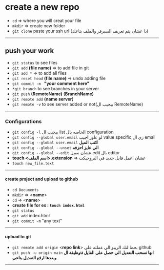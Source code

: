 # create a new repo 
* `cd` => where you will creat your file
* `mkdir` => create new folder
* `git clone` paste your ssh url (دا عشان يتم تعريف السيرفر والملف بتاعك)
___
## push your work
* `git status` to see files 
* `git add` **(file name)** => to add file in git
* `git add *` => to add all files
* `git reset head` **(file name)** => undo adding file 
* `git commit -m ` **"your comment here"**
* `*git branch` to see branches in your server
* `git push` **(RemoteName)** **(BranchName)** 
* `git remote add` **(name server)**
* `git remote -v` to see server added or not(بيجيب ال RemoteName)
___

### Configurations
* `git config -l` بيجيب ال list الخاصه بال configuration 
* `git config --global user.email` لو عاوز اجيب value specific زي ال email
* `git config --global user.email` **اكتب الميل**
* `git config --global --unset` **الي عايز احزفه**
* `git config --global --edit`  عشان نعمل edit بال editor 
* **touch <اسم الملف>.extension** => عشان اعمل فايل جديد في البروجيكت 
* `touch new_file.text` 

___
#### create project and upload to github
* `cd Documents`
* `mkdir` => <**name**>
* `cd` => <**name**>
* **create file for ex : `touch index.html`**
* `git status`
* `git add` index.html
* `git commit -m` "any text"
___
#### upload to git
* `git remote add origin` <**repo link**> بحط لنك الريبو الي عملته على github 
* `git push -u origin main`
**وظيفة الu انها تسحب التعديل الي حصل على الفايل وبعدها ارفع التعديل بتاعي**
___
